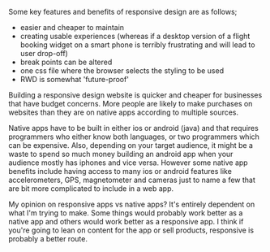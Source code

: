 Some key features and benefits of responsive design are as follows;
- easier and cheaper to maintain
- creating usable experiences (whereas if a desktop version of a flight booking widget on a smart phone is terribly frustrating and will lead to user drop-off)
- break points can be altered
- one css file where the browser selects the styling to be used
- RWD is somewhat 'future-proof'

Building a responsive design website is quicker and cheaper for businesses that have budget concerns. More people are likely to make purchases on websites than they are on native apps according to multiple sources.

Native apps have to be built in either ios or android (java) and that requires programmers who either know both languages, or two programmers which can be expensive. Also, depending on your target audience, it might be a waste to spend so much money building an android app when your audience mostly has iphones and vice versa. However some native app benefits include having access to many ios or android features like accelerometers, GPS, magnetometer and cameras just to name a few that are bit more complicated to include in a web app.

My opinion on responsive apps vs native apps?
It's entirely dependent on what I'm trying to make. Some things would probably work better as a native app and others would work better as a responsive app. I think if you're going to lean on content for the app or sell products, responsive is probably a better route. 
